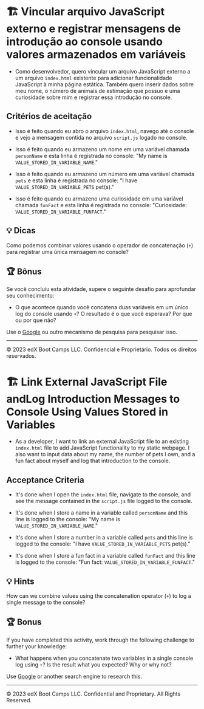 # 🏗️ Vincular arquivo JavaScript externo e registrar mensagens de introdução ao console usando valores armazenados em variáveis

* Como desenvolvedor, quero vincular um arquivo JavaScript externo a um arquivo `index.html` existente para adicionar funcionalidade JavaScript à minha página estática. Também quero inserir dados sobre meu nome, o número de animais de estimação que possuo e uma curiosidade sobre mim e registrar essa introdução no console.

## Critérios de aceitação

* Isso é feito quando eu abro o arquivo `index.html`, navego até o console e vejo a mensagem contida no arquivo `script.js` logado no console.
  
* Isso é feito quando eu armazeno um nome em uma variável chamada `personName` e esta linha é registrada no console: "My name is `VALUE_STORED_IN_VARIABLE_NAME`."

* Isso é feito quando eu armazeno um número em uma variável chamada `pets` e esta linha é registrada no console: "I have `VALUE_STORED_IN_VARIABLE_PETS` pet(s)."

* Isso é feito quando eu armazeno uma curiosidade em uma variável chamada `funFact` e esta linha é registrada no console: "Curiosidade: `VALUE_STORED_IN_VARIABLE_FUNFACT`."

## 💡 Dicas

Como podemos combinar valores usando o operador de concatenação (`+`) para registrar uma única mensagem no console?

## 🏆 Bônus

Se você concluiu esta atividade, supere o seguinte desafio para aprofundar seu conhecimento:

* O que acontece quando você concatena duas variáveis em um único log do console usando `+`? O resultado é o que você esperava? Por que ou por que não?

Use o [Google](https://www.google.com) ou outro mecanismo de pesquisa para pesquisar isso.

---

© 2023 edX Boot Camps LLC. Confidencial e Proprietário. Todos os direitos reservados.
# 🏗️ Link External JavaScript File andLog Introduction Messages to Console Using Values Stored in Variables 

* As a developer, I want to link an external JavaScript file to an existing `index.html` file to add JavaScript functionality to my static webpage. I also want to input data about my name, the number of pets I own, and a fun fact about myself and log that introduction to the console.

## Acceptance Criteria

* It's done when I open the `index.html` file, navigate to the console, and see the message contained in the `script.js` file logged to the console. 
  
* It's done when I store a name in a variable called `personName` and this line is logged to the console: "My name is `VALUE_STORED_IN_VARIABLE_NAME`."

* It's done when I store a number in a variable called `pets` and this line is logged to the console: "I have `VALUE_STORED_IN_VARIABLE_PETS` pet(s)."

* It's done when I store a fun fact in a variable called `funFact` and this line is logged to the console: "Fun fact: `VALUE_STORED_IN_VARIABLE_FUNFACT`."

## 💡 Hints

How can we combine values using the concatenation operator (`+`) to log a single message to the console?

## 🏆 Bonus

If you have completed this activity, work through the following challenge to further your knowledge:

* What happens when you concatenate two variables in a single console log using `+`? Is the result what you expected? Why or why not? 

Use [Google](https://www.google.com) or another search engine to research this.

---

© 2023 edX Boot Camps LLC. Confidential and Proprietary. All Rights Reserved.